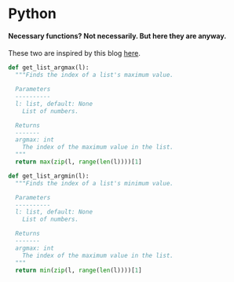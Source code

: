 # Python
#### Necessary functions? Not necessarily. But here they are anyway.

These two are inspired by this blog [here](https://towardsdatascience.com/there-is-no-argmax-function-for-python-list-cd0659b05e49).

```python
def get_list_argmax(l):
  """Finds the index of a list's maximum value.

  Parameters
  ----------
  l: list, default: None
    List of numbers.

  Returns
  -------
  argmax: int
    The index of the maximum value in the list.
  """
  return max(zip(l, range(len(l))))[1]
```


```python
def get_list_argmin(l):
  """Finds the index of a list's minimum value.

  Parameters
  ----------
  l: list, default: None
    List of numbers.

  Returns
  -------
  argmax: int
    The index of the maximum value in the list.
  """
  return min(zip(l, range(len(l))))[1]
```
